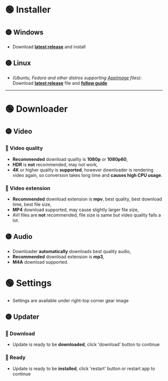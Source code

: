 # 🟢 Installer
## 🟡 Windows
- Download **[latest release](https://github.com/Bajojajo-xD/YTDownloader/releases/latest/download/YTdownloader-Web-Setup.exe)** and install

## 🟡 Linux
- *(Ubuntu, Fedora and other distros supporting [AppImage](https://appimage.org/) files)*: Download **[latest release](https://github.com/Bajojajo-xD/YTDownloader/releases/latest/download/YTDownloader.AppImage)** file and **[follow guide](https://fedoraproject.org/wiki/AppImage)**


<hr />

# 🟢 Downloader
## 🟡 Video
### 🔵 Video quality
- **Recommended** download quality is **1080p** or **1080p60**, 
- **HDR** is **not** recommended, may not work,
- **4K** or higher quality is **supported**, however downloader is rendering video again, so conversion takes long time and **causes high CPU usage**.
### 🔵 Video extension
- **Recommended** download extension is **mpv**, best quality, best download time, best file size,
- **MP4** download supported, may cause slightly larger file size,
- AVI files are **not** recommended, file size is same but video quality falls a lot.

## 🟡 Audio
- Downloader **automatically** downloads best quality audio,
- **Recommended** download extension is **mp3**,
- **M4A** download supported.

# 🟢 Settings
- Settings are available under right-top corner gear image
## 🟡 Updater
### 🔵 Download
- Update is ready to be **downloaded**, click 'download' button to continue
### 🔵 Ready
- Update is ready to be **installed**, click 'restart' button or restart app to continue
